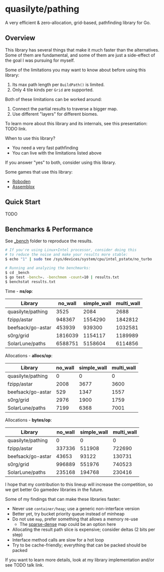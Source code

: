 # quasilyte/pathing

A very efficient & zero-allocation, grid-based, pathfinding library for Go.

## Overview

This library has several things that make it much faster than the alternatives. Some of them are fundamental, and some of them are just a side-effect of the goal I was pursuing for myself.

Some of the limitations you may want to know about before using this library:

1. Its max path length per `BuildPath()` is limited.
2. Only 4 tile kinds per `Grid` are supported.

Both of these limitations can be worked around:

1. Connect the partial results to traverse a bigger map.
2. Use different "layers" for different biomes.

To learn more about this library and its internals, see this presentation: TODO link.

When to use this library?

* You need a very fast pathfinding
* You can live with the limitations listed above

If you answer "yes" to both, consider using this library.

Some games that use this library:

* [Roboden](https://store.steampowered.com/app/2416030/Roboden/)
* [Assemblox](https://itch.io/jam/gmtk-2023/rate/2157747)

## Quick Start

TODO

## Benchmarks & Performance

See [_bench](_bench) folder to reproduce the results.

```bash
# If you're using Linux+Intel processor, consider doing this
# to reduce the noise and make your results more stable:
$ echo "1" | sudo tee /sys/devices/system/cpu/intel_pstate/no_turbo

# Running and analyzing the benchmarks:
$ cd _bench
$ go test -bench=. -benchmem -count=10 | results.txt
$ benchstat results.txt
```

Time - **ns/op**:

| Library | no_wall | simple_wall | multi_wall |
|---|---|---|---|
| quasilyte/pathing | 3525 | 2084 | 2688 |
| fzipp/astar | 948367 | 1554290 | 1842812 |
| beefsack/go-astar | 453939 | 939300 | 1032581 |
| s0rg/grid | 1816039 | 1154117 | 1189989 |
| SolarLune/paths | 6588751 | 5158604 | 6114856 |

Allocations - **allocs/op**:

| Library | no_wall | simple_wall | multi_wall |
|---|---|---|---|
| quasilyte/pathing | 0 | 0 | 0 |
| fzipp/astar | 2008 | 3677 | 3600 |
| beefsack/go-astar | 529 | 1347 | 1557 |
| s0rg/grid | 2976 | 1900 | 1759 |
| SolarLune/paths | 7199 | 6368 | 7001 |

Allocations -  **bytes/op**:

| Library | no_wall | simple_wall | multi_wall |
|---|---|---|---|
| quasilyte/pathing | 0 | 0 | 0 |
| fzipp/astar | 337336 | 511908 | 722690 |
| beefsack/go-astar | 43653 | 93122 | 130731 |
| s0rg/grid | 996889 | 551976 | 740523 |
| SolarLune/paths | 235168 | 194768 | 230416 |

I hope that my contribution to this lineup will increase the competition, so we get better Go gamedev libraries in the future.

Some of my findings that can make these libraries faster:

* Never use `container/heap`; use a generic non-interface version
* Better yet, try bucket priority queue instead of minheap
* Do not use `map`, prefer something that allows a memory re-use
  * The [sparse-dense](https://research.swtch.com/sparse) map could be an option here
* Allocating the result path slice is expensive; consider deltas (2 bits per step)
* Interface method calls are slow for a hot loop
* Try to be cache-friendly; everything that can be packed should be packed

If you want to learn more details, look at my library implementation and/or see TODO talk link.
